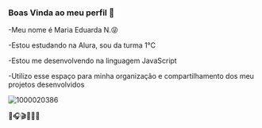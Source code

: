 ### Boas Vinda ao meu perfil 💛 



-Meu nome é Maria Eduarda N.😝

-Estou estudando na Alura, sou da turma 1°C

-Estou me desenvolvendo na linguagem JavaScript 

-Utilizo esse espaço para minha organização e compartilhamento dos meu projetos desenvolvidos


 ![1000020386](https://github.com/duda008/duda008/assets/137805481/a2543405-4142-44c8-b3e6-4a45ef4d41f1)

🎨🎧🎬🎹🧸🤍
